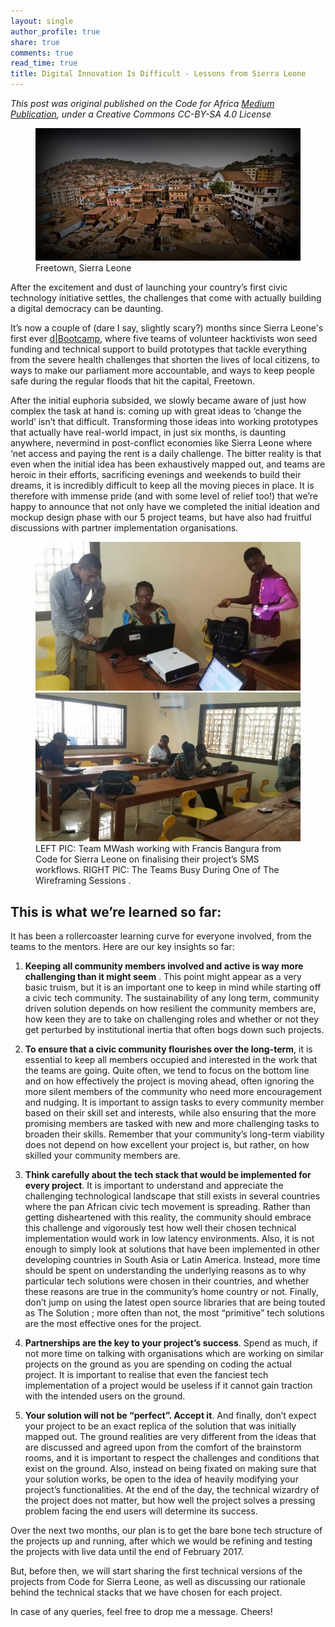 ```yaml
---
layout: single 
author_profile: true
share: true 
comments: true
read_time: true
title: Digital Innovation Is Difficult - Lessons from Sierra Leone
--- 
```

*This post was original published on the Code for Africa [Medium Publication](https://medium.com/code-for-africa/hacking-and-brainstorming-updates-from-code-for-sierra-leone-853ad0270fbf), under a Creative Commons CC-BY-SA 4.0 License*

<figure>
  <img src="/images/sierraleone.jpg" alt="this is a placeholder image">
  <figcaption>Freetown, Sierra Leone</figcaption>
</figure>  


After the excitement and dust of launching your country’s first civic technology initiative settles, the challenges that come with actually building a digital democracy can be daunting.

It’s now a couple of (dare I say, slightly scary?) months since Sierra Leone's first ever [d|Bootcamp](https://medium.com/code-for-africa/turning-civic-data-into-tools-ordinary-citizens-can-actually-use-a976481ad53d#.piqvgsnx8),
where five teams of volunteer hacktivists won seed funding and technical support to build prototypes that tackle everything from the severe health challenges that shorten the lives of local citizens, to ways to make our parliament more accountable, and ways to keep people safe during the regular floods that hit the capital, Freetown.


After the initial euphoria subsided, we slowly became aware of just how complex the task at hand is: coming up with great ideas to ‘change the world’ isn’t that difficult. Transforming those ideas into working prototypes that actually have real-world impact, in just six months, is daunting anywhere, nevermind in post-conflict economies like Sierra Leone where ‘net access and paying the rent is a daily challenge.
The bitter reality is that even when the initial idea has been exhaustively mapped out, and teams are heroic in their efforts, sacrificing evenings and weekends to build their dreams, it is incredibly difficult to keep all the moving pieces in place.
It is therefore with immense pride (and with some level of relief too!) that we’re happy to announce that not only have we completed the initial ideation and mockup design phase with our 5 project teams, but have also had fruitful discussions with partner implementation organisations.

<figure class="half">
  <img src="/images/teamimage1.jpg">
  <img src="/images/teamimage2.jpg">
  <figcaption>LEFT PIC: Team MWash working with Francis Bangura from Code for Sierra Leone on finalising their project’s SMS workflows. RIGHT PIC: The Teams Busy During One of The Wireframing Sessions
.</figcaption>
</figure> 

## This is what we’re learned so far: 

It has been a rollercoaster learning curve for everyone involved, from the teams to the mentors. Here are our key insights so far:

1. **Keeping all community members involved and active is way more challenging than it might seem** . This point might appear as a very basic truism, but it is an important one to keep in mind while starting off a civic tech community. The sustainability of any long term, community driven solution depends on how resilient the community members are, how keen they are to take on challenging roles and whether or not they get perturbed by institutional inertia that often bogs down such projects.

2. **To ensure that a civic community flourishes over the long-term**, it is essential to keep all members occupied and interested in the work that the teams are going. Quite often, we tend to focus on the bottom line and on how effectively the project is moving ahead, often ignoring the more silent members of the community who need more encouragement and nudging. It is important to assign tasks to every community member based on their skill set and interests, while also ensuring that the more promising members are tasked with new and more challenging tasks to broaden their skills. Remember that your community’s long-term viability does not depend on how excellent your project is, but rather, on how skilled your community members are.

3. **Think carefully about the tech stack that would be implemented for every project**. It is important to understand and appreciate the challenging technological landscape that still exists in several countries where the pan African civic tech movement is spreading. Rather than getting disheartened with this reality, the community should embrace this challenge and vigorously test how well their chosen technical implementation would work in low latency environments. Also, it is not enough to simply look at solutions that have been implemented in other developing countries in South Asia or Latin America. Instead, more time should be spent on understanding the underlying reasons as to why particular tech solutions were chosen in their countries, and whether these reasons are true in the community’s home country or not. Finally, don’t jump on using the latest open source libraries that are being touted as The Solution ; more often than not, the most “primitive” tech solutions are the most effective ones for the project.

4. **Partnerships are the key to your project’s success**. Spend as much, if not more time on talking with organisations which are working on similar projects on the ground as you are spending on coding the actual project. It is important to realise that even the fanciest tech implementation of a project would be useless if it cannot gain traction with the intended users on the ground.

5. **Your solution will not be “perfect”. Accept it**. And finally, don’t expect your project to be an exact replica of the solution that was initially mapped out. The ground realities are very different from the ideas that are discussed and agreed upon from the comfort of the brainstorm rooms, and it is important to respect the challenges and conditions that exist on the ground. Also, instead on being fixated on making sure that your solution works, be open to the idea of heavily modifying your project’s functionalities. At the end of the day, the technical wizardry of the project does not matter, but how well the project solves a pressing problem facing the end users will determine its success.

Over the next two months, our plan is to get the bare bone tech structure of the projects up and running, after which we would be refining and testing the projects with live data until the end of February 2017.

But, before then, we will start sharing the first technical versions of the projects from Code for Sierra Leone, as well as discussing our rationale behind the technical stacks that we have chosen for each project.
 
In case of any queries, feel free to drop me a message. Cheers!

